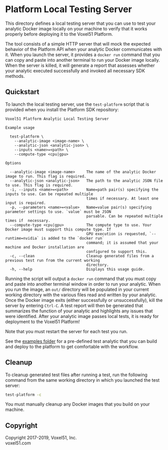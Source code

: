 # Platform Local Testing Server

This directory defines a local testing server that you can use to test your
analytic Docker image locally on your machine to verify that it works properly
before deploying it to the Voxel51 Platform.

The tool consists of a simple HTTP server that will mock the expected
behavior of the Platform API when your analytic Docker communicates with it.
When you launch the server, it provides a `docker run` command that you can
copy and paste into another terminal to run your Docker image locally.
When the server is killed, it will generate a report that assesses
whether your analytic executed successfully and invoked all necessary SDK
methods.


## Quickstart

To launch the local testing server, use the `test-platform` script that is
provided when you install the Platform SDK repository:

```
Voxel51 Platform Analytic Local Testing Server

Example usage

  test-platform \
    --analytic-image <image-name> \
    --analytic-json <analytic-json> \
    --inputs <name>=<path> \
    --compute-type <cpu|gpu>

Options

  --analytic-image <image-name>     The name of the analytic Docker image to run. This flag is required.
  --analytic-json <analytic-json>   The path to the analytic JSON file to use. This flag is required.
  -i, --inputs <name>=<path>        Name=path pair(s) specifying the inputs to use. Can be repeated multiple
                                    times if necessary. At least one input is required.
  -p, --parameters <name>=<value>   Name=value pair(s) specifying parameter settings to use. `value` must be JSON
                                    parsable. Can be repeated multiple times if  necessary.
  --compute-type <cpu|gpu>          The compute type to use. Your Docker image must support this compute type. If
                                    GPU execution is requested, `--runtime=nvidia` is added to the `docker run`
                                    command; it is assumed that your machine and Docker installation are
                                    configured to support this.
  -c, --clean                       Cleanup generated files from a previous test run from the current working
                                    directory.
  -h, --help                        Displays this usage guide.
```

Running the script will output a `docker run` command that you must copy and
paste into another terminal window in order to run your analytic. When you run
the image, an `out/` directory will be populated in your current working
directory with the various files read and written by your analytic. Once the
Docker image exits (either successfully or unsuccessfully), kill the server by
entering `Ctrl-C`. A test report will then be generated that summarizes the
function of your analytic and highlights any issues that were identified. After
your analytic image passes local tests, it is ready for deployment to the
Voxel51 Platform!

Note that you must restart the server for each test you run.

See the
[examples folder](https://github.com/voxel51/platform-sdk/tree/develop/examples)
for a pre-defined test analytic that you can build and deploy to the platform
to get comfortable with the workflow.


## Cleanup

To cleanup generated test files after running a test, run the following command
from the same working directory in which you launched the test server:

```bash
test-platform -c
```

You must manually cleanup any Docker images that you build on your machine.


## Copyright

Copyright 2017-2019, Voxel51, Inc.<br>
voxel51.com
